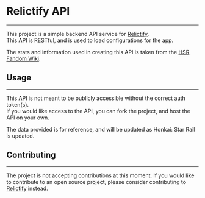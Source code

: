 # Relictify API

---
This project is a simple backend API service for [Relictify](https://github.com/NekoDrone/Relictify).\
This API is RESTful, and is used to load configurations for the app.

The stats and information used in creating this API is taken from the [HSR Fandom Wiki](https://honkai-star-rail.fandom.com/).
## Usage

---
This API is not meant to be publicly accessible without the correct auth token(s).\
If you would like access to the API, you can fork the project, and host the API on your own.

The data provided is for reference, and will be updated as Honkai: Star Rail is updated.

## Contributing

---
The project is not accepting contributions at this moment. If you would like to contribute to an open source project, please consider contributing to [Relictify](https://github.com/NekoDrone/Relictify) instead.